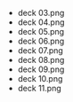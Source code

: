 - deck 03.png
- deck 04.png
- deck 05.png
- deck 06.png
- deck 07.png
- deck 08.png
- deck 09.png
- deck 10.png
- deck 11.png
